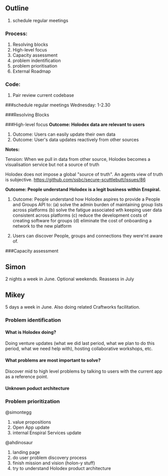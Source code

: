 
##  Outline

1. schedule regular meetings

### Process:
1. Resolving blocks
1. High-level focus
1. Capacity assessment
1. problem indentification
1. problem prioritisation 
1. External Roadmap 

### Code:
1. Pair review current codebase

###schedule regular meetings
Wednesday: 1-2.30

###Resolving Blocks

###High-level focus
**Outcome: Holodex data are relevant to users**
1. Outcome: Users can easily update their own data
1. Outcome: User's data updates reactively from other sources

**Notes:**

Tension: When we pull in data from other source, Holodex becomes a visualisation service but not a source of truth

Holodex does not impose a global "source of truth". An agents view of truth is subjective. 
https://github.com/ssbc/secure-scuttlebutt/issues/86

**Outcome: People understand Holodex is a legit business within Enspiral.** 

1. Outcome: People understand how Holodex aspires to provide a People and Groups API to:
 (a) solve the admin burden of maintaining group lists across platforms
 (b) solve the fatigue associated wth keeping user data consistent across platforms
 (c) reduce the development costs of creating software for groups
 (d) eliminate the cost of onboarding a network to the new platform
 
2. Users can discover People, groups and connections they were'nt aware of.
 

###Capacity assessment

## Simon
2 nights a week in June. Optional weekends. Reassess in July

## Mikey
5 days a week in June. Also doing related Craftworks facilitation. 


### Problem identification

#### What is Holodex doing?

Doing venture updates (what we did last period, what we plan to do this period, what we need help with), hosting collaborative workshops, etc.

#### What problems are most important to solve?

Discover mid to high level problems by talking to users with the current app as a reference point.

#### Unknown poduct architecture

### Problem prioritization

@simontegg

1. value propositions
1. Open App update
1. internal Enspiral Services update

@ahdinosaur

1. landing page
1. do user problem discovery process
1. finish mission and vision (holon-y stuff)
1. try to understand Holodex product architecture
